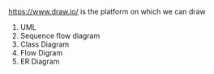 https://www.draw.io/
is the platform on which we can draw 
1. UML
2. Sequence flow diagram 
3. Class Diagram 
4. Flow Digram 
5. ER Diagram 